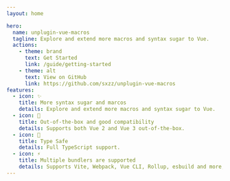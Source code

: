 ```yaml
---
layout: home

hero:
  name: unplugin-vue-macros
  tagline: Explore and extend more macros and syntax sugar to Vue.
  actions:
    - theme: brand
      text: Get Started
      link: /guide/getting-started
    - theme: alt
      text: View on GitHub
      link: https://github.com/sxzz/unplugin-vue-macros
features:
  - icon: ✨ 
    title: More syntax sugar and marcos
    details: Explore and extend more macros and syntax sugar to Vue. 
  - icon: 💚
    title: Out-of-the-box and good compatibility
    details: Supports both Vue 2 and Vue 3 out-of-the-box. 
  - icon: 🦾
    title: Type Safe
    details: Full TypeScript support. 
  - icon: ⚡️
    title: Multiple bundlers are supported
    details: Supports Vite, Webpack, Vue CLI, Rollup, esbuild and more, powered by unplugin.
---
```

